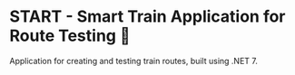 # START - Smart Train Application for Route Testing 🚉
Application for creating and testing train routes, built using .NET 7. 